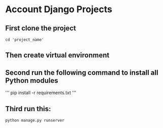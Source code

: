 # Account Django Projects

## First clone the project
```
cd 'project_name'
```

## Then create virtual environment

## Second run the following command to install all Python modules
'''
pip install -r requirements.txt
'''

## Third run this:
```
python manage.py runserver
```